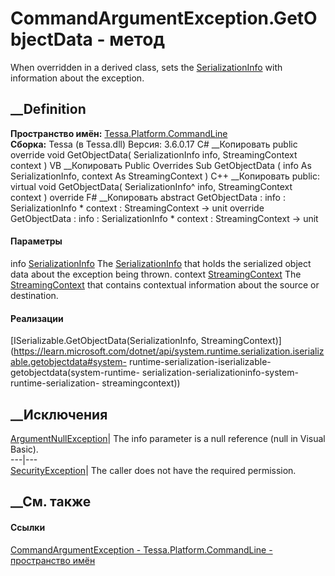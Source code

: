 # CommandArgumentException.GetObjectData - метод
When overridden in a derived class, sets the
[SerializationInfo](https://learn.microsoft.com/dotnet/api/system.runtime.serialization.serializationinfo)
with information about the exception.
##  __Definition
 **Пространство имён:**
[Tessa.Platform.CommandLine](N_Tessa_Platform_CommandLine.htm)  
 **Сборка:** Tessa (в Tessa.dll) Версия: 3.6.0.17
C# __Копировать
     public override void GetObjectData(
    	SerializationInfo info,
    	StreamingContext context
    )
VB __Копировать
     Public Overrides Sub GetObjectData ( 
    	info As SerializationInfo,
    	context As StreamingContext
    )
C++ __Копировать
     public:
    virtual void GetObjectData(
    	SerializationInfo^ info, 
    	StreamingContext context
    ) override
F# __Копировать
     abstract GetObjectData : 
            info : SerializationInfo * 
            context : StreamingContext -> unit 
    override GetObjectData : 
            info : SerializationInfo * 
            context : StreamingContext -> unit 
#### Параметры
info
[SerializationInfo](https://learn.microsoft.com/dotnet/api/system.runtime.serialization.serializationinfo)
    The [SerializationInfo](https://learn.microsoft.com/dotnet/api/system.runtime.serialization.serializationinfo) that holds the serialized object data about the exception being thrown.
context
[StreamingContext](https://learn.microsoft.com/dotnet/api/system.runtime.serialization.streamingcontext)
    The [StreamingContext](https://learn.microsoft.com/dotnet/api/system.runtime.serialization.streamingcontext) that contains contextual information about the source or destination.
#### Реализации
[ISerializable.GetObjectData(SerializationInfo,
StreamingContext)](https://learn.microsoft.com/dotnet/api/system.runtime.serialization.iserializable.getobjectdata#system-
runtime-serialization-iserializable-getobjectdata\(system-runtime-
serialization-serializationinfo-system-runtime-serialization-
streamingcontext\))  
##  __Исключения
[ArgumentNullException](https://learn.microsoft.com/dotnet/api/system.argumentnullexception)|
The info parameter is a null reference (null in Visual Basic).  
---|---  
[SecurityException](https://learn.microsoft.com/dotnet/api/system.security.securityexception)|
The caller does not have the required permission.  
##  __См. также
#### Ссылки
[CommandArgumentException -
](T_Tessa_Platform_CommandLine_CommandArgumentException.htm)
[Tessa.Platform.CommandLine - пространство
имён](N_Tessa_Platform_CommandLine.htm)
